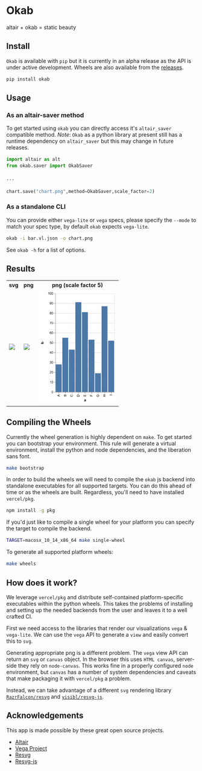 # Okab

altair + okab = static beauty

## Install

`Okab` is available with `pip` but it is currently in an alpha release as the API is under active development.
Wheels are also available from the [releases](https://github.com/daylinmorgan/okab/releases).

```bash
pip install okab
```

## Usage

### As an altair-saver method

To get started using `okab` you can directly access it's `altair_saver` compatible method.
*Note*: `Okab` as a python library at present still has a runtime dependency on `altair_saver` but this may change in future releases.

```python
import altair as alt
from okab.saver import OkabSaver

...

chart.save("chart.png",method=OkabSaver,scale_factor=2)
```

### As a standalone CLI

You can provide either `vega-lite` or `vega` specs, please specify the `--mode` to match your spec type, by default `okab` expects `vega-lite`.

```bash
okab -i bar.vl.json -o chart.png
```

See `okab -h` for a list of options.

## Results

<table>
  <tr>
    <th> svg </th>
    <th> png </th>
    <th> png (scale factor 5)</th>
    </tr>
    <tr>
    <td><img src="https://raw.githubusercontent.com/daylinmorgan/okab/main/assets/example-bar.svg" height = "300"></td>
    <td><img src="https://raw.githubusercontent.com/daylinmorgan/okab/main/assets/example-bar.png" height = "300"></td>
    <td><img src="https://raw.githubusercontent.com/daylinmorgan/okab/main/assets/example-bar-scaled.png" height="300"></td>
  </tr>
</table>

## Compiling the Wheels

Currently the wheel generation is highly dependent on `make`.
To get started you can bootstrap your environment.
This rule will generate a virtual environment,
install the python and node dependencies,
and the liberation sans font.

```bash
make bootstrap
```

In order to build the wheels we will need to compile the `okab` js backend into standalone executables for all supported targets.
You can do this ahead of time or as the wheels are built.
Regardless, you'll need to have installed `vercel/pkg`.

```bash
npm install -g pkg
```

If you'd just like to compile a single wheel for your platform you can specify the target to compile the backend.

```bash
TARGET=macosx_10_14_x86_64 make single-wheel
```

To generate all supported platform wheels:

```bash
make wheels
```

## How does it work?

We leverage `vercel/pkg` and distribute self-contained platform-specific executables within the python wheels.
This takes the problems of installing and setting up the needed backends from the user and leaves it to a well crafted CI.

First we need access to the libraries that render our visualizations `vega` & `vega-lite`.
We can use the `vega` API to generate a `view` and easily convert this to `svg`.

Generating appropriate png is a different problem. The `vega` view API can return an `svg` or `canvas` object.
In the browser this uses `HTML canvas`, server-side they rely on `node-canvas`.
This works fine in a properly configured `node` environment,
but `canvas` has a number of system dependencies and caveats that make packaging it with `vercel/pkg` a problem.

Instead, we can take advantage of a different `svg` rendering library [`RazrFalcon/resvg`](https://github.com/RazrFalcon/resvg/) and [`yisibl/resvg-js`](https://github.com/yisibl/resvg-js).

## Acknowledgements

This app is made possible by these great open source projects.

- [Altair](https://github.com/altair-viz/altair)
- [Vega Project](https://github.com/vega)
- [Resvg](https://github.com/RazrFalcon/resvg)
- [Resvg-js](https://github.com/yisibl/resvg-js)
